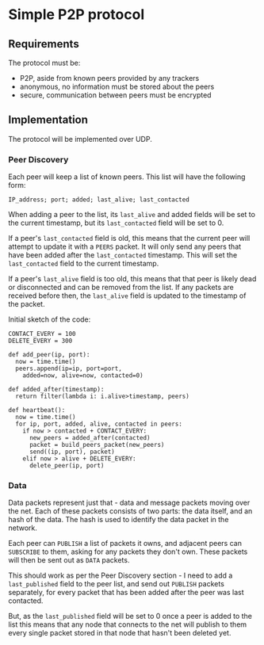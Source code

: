 Simple P2P protocol
===================

Requirements
------------
The protocol must be:
* P2P, aside from known peers provided by any trackers
* anonymous, no information must be stored about the peers
* secure, communication between peers must be encrypted

Implementation
--------------
The protocol will be implemented over UDP.

### Peer Discovery
Each peer will keep a list of known peers. This list will have the following form:

    IP_address; port; added; last_alive; last_contacted

When adding a peer to the list, its `last_alive` and added fields will be set to the current timestamp, but its `last_contacted` field will be set to 0.

If a peer's `last_contacted` field is old, this means that the current peer will attempt to update it with a `PEERS` packet. It will only send any peers that have been added after the `last_contacted` timestamp. This will set the `last_contacted` field to the current timestamp.

If a peer's `last_alive` field is too old, this means that that peer is likely dead or disconnected and can be removed from the list. If any packets are received before then, the `last_alive` field is updated to the timestamp of the packet.

Initial sketch of the code:

    CONTACT_EVERY = 100
    DELETE_EVERY = 300

    def add_peer(ip, port):
      now = time.time()
      peers.append(ip=ip, port=port,
        added=now, alive=now, contacted=0)

    def added_after(timestamp):
      return filter(lambda i: i.alive>timestamp, peers)

    def heartbeat():
      now = time.time()
      for ip, port, added, alive, contacted in peers:
        if now > contacted + CONTACT_EVERY:
          new_peers = added_after(contacted)
          packet = build_peers_packet(new_peers)
          send((ip, port), packet)
        elif now > alive + DELETE_EVERY:
          delete_peer(ip, port)

### Data
Data packets represent just that - data and message packets moving over the net. Each of these packets consists of two parts: the data itself, and an hash of the data. The hash is used to identify the data packet in the network.

Each peer can `PUBLISH` a list of packets it owns, and adjacent peers can `SUBSCRIBE` to them, asking for any packets they don't own. These packets will then be sent out as `DATA` packets.

This should work as per the Peer Discovery section - I need to add a `last_published` field to the peer list, and send out `PUBLISH` packets separately, for every packet that has been added after the peer was last contacted.

But, as the `last_published` field will be set to 0 once a peer is added to the list this means that any node that connects to the net will publish to them every single packet stored in that node that hasn't been deleted yet.
